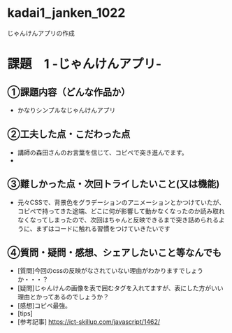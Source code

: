 # kadai1_janken_1022
じゃんけんアプリの作成
# 課題　1 -じゃんけんアプリ-

## ①課題内容（どんな作品か）
- かなりシンプルなじゃんけんアプリ

## ②工夫した点・こだわった点
- 講師の森田さんのお言葉を信じて、コピペで突き進んでます。
- 

## ③難しかった点・次回トライしたいこと(又は機能)
- 元々CSSで、背景色をグラデーションのアニメーションとかつけていたが、コピペで持ってきた途端、どこに何が影響して動かなくなったのか読み取れなくなってしまったので、次回はちゃんと反映できるまで突き詰められるように、まずはコードに触れる習慣をつけていきたいです

## ④質問・疑問・感想、シェアしたいこと等なんでも
- [質問]今回のcssの反映がなされていない理由がわかりますでしょうか・・・？
- [疑問]じゃんけんの画像を表で囲むタグを入れてますが、表にした方がいい理由とかってあるのでしょうか？
- [感想]コピペ最強。
- [tips]
- [参考記事]
https://ict-skillup.com/javascript/1462/
